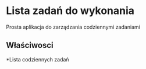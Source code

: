 # Lista zadań do wykonania
Prosta aplikacja do zarządzania codziennymi zadaniami

## Właściwosci
*Lista codziennych zadań